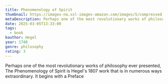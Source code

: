 ```yaml
---
title: Phenomenology of Spirit
thumbnail: https://images-na.ssl-images-amazon.com/images/S/compressed.photo.goodreads.com/books/1425522818i/9454.jpg
metaDescription: Perhaps one of the most revolutionary works of philosophy ever presented, The Phenomenology of Spirit is Hegel's 1807 work that is in numerous ways extraordinary. It begins with a Preface,
date: 2025-03-05T13:33:00
tags:
  - book
bauthor: Hegel
year: 1748
genre: philosophy
rating: 3
---
```

Perhaps one of the most revolutionary works of philosophy ever presented, The Phenomenology of Spirit is Hegel's 1807 work that is in numerous ways extraordinary. It begins with a Preface

